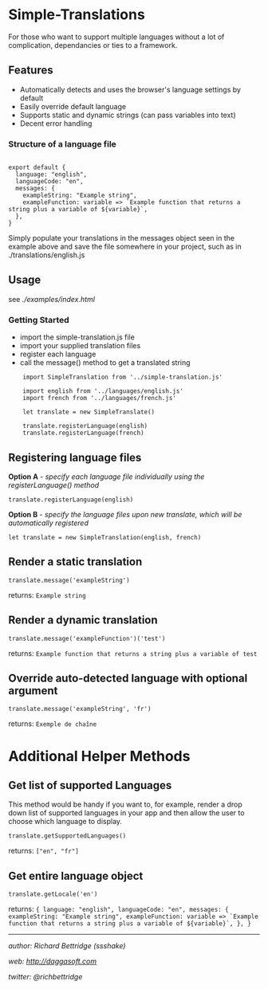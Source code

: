 
# Simple-Translations

For those who want to support multiple languages without a lot of complication, dependancies or ties to a framework.

## Features

- Automatically detects and uses the browser's language settings by default
- Easily override default language
- Supports static and dynamic strings (can pass variables into text)
- Decent error handling


### Structure of a language file
```

export default {
  language: "english",
  languageCode: "en",
  messages: {
    exampleString: "Example string",
    exampleFunction: variable => `Example function that returns a string plus a variable of ${variable}`,
  },
}

```
Simply populate your translations in the messages object seen in the example above and save the file somewhere in your project, such as in ./translations/english.js

## Usage

see *./examples/index.html*

### Getting Started

- import the simple-translation.js file
- import your supplied translation files
- register each language
- call the message() method to get a translated string
```
    import SimpleTranslation from '../simple-translation.js'

    import english from '../languages/english.js'
    import french from '../languages/french.js'

    let translate = new SimpleTranslate()

    translate.registerLanguage(english)
    translate.registerLanguage(french)
```

## Registering language files

**Option A** - *specify each language file individually using the registerLanguage() method*

```translate.registerLanguage(english)```

**Option B** - *specify the language files upon new translate, which will be automatically registered*

```let translate = new SimpleTranslation(english, french)```

## Render a static translation
```translate.message('exampleString')```

returns: ```Example string```

## Render a dynamic translation
```translate.message('exampleFunction')('test')```

returns: ```Example function that returns a string plus a variable of test```

## Override auto-detected language with optional argument
```translate.message('exampleString', 'fr')```

returns: ```Exemple de chaîne```

# Additional Helper Methods

## Get list of supported Languages

This method would be handy if you want to, for example, render a drop down list of supported languages in your app and then allow the user to choose which language to display.

```translate.getSupportedLanguages()```

returns: ```["en", "fr"]```

## Get entire language object
```translate.getLocale('en')```

returns: ```{
  language: "english",
  languageCode: "en",
  messages: {
    exampleString: "Example string",
    exampleFunction: variable => `Example function that returns a string plus a variable of ${variable}`,
  },
}```


----------

*author: Richard Bettridge (ssshake)*

*web: http://daggasoft.com*

*twitter: @richbettridge*
